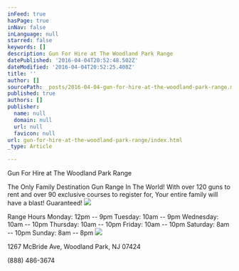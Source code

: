 ```yaml
---
inFeed: true
hasPage: true
inNav: false
inLanguage: null
starred: false
keywords: []
description: Gun For Hire at The Woodland Park Range
datePublished: '2016-04-04T20:52:48.502Z'
dateModified: '2016-04-04T20:52:25.408Z'
title: ''
author: []
sourcePath: _posts/2016-04-04-gun-for-hire-at-the-woodland-park-range.md
published: true
authors: []
publisher:
  name: null
  domain: null
  url: null
  favicon: null
url: gun-for-hire-at-the-woodland-park-range/index.html
_type: Article

---
```

Gun For Hire at The Woodland Park Range

The Only Family Destination Gun Range In The World!
With over 120 guns to rent and over 90 exclusive courses to register for, Your entire family will have a blast! Guaranteed! ![](https://the-grid-user-content.s3-us-west-2.amazonaws.com/b81b51c1-a6b3-4e74-a218-365530406d5d.jpg)

Range Hours
Monday: 12pm -- 9pm
Tuesday: 10am -- 9pm
Wednesday: 10am -- 10pm
Thursday: 10am -- 10pm
Friday: 10am -- 10pm
Saturday: 8am -- 10pm
Sunday: 8am -- 8pm
![](https://the-grid-user-content.s3-us-west-2.amazonaws.com/2a7970e4-e161-4a8b-bfc3-46e928c28c57.jpg)

1267 McBride Ave, Woodland Park, NJ 07424

(888) 486-3674